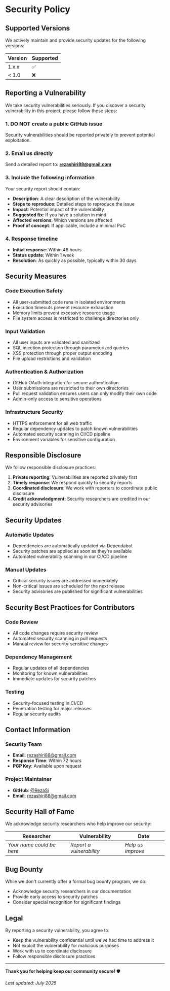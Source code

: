 # Security Policy

## Supported Versions

We actively maintain and provide security updates for the following versions:

| Version | Supported          |
| ------- | ------------------ |
| 1.x.x   | :white_check_mark: |
| < 1.0   | :x:                |

## Reporting a Vulnerability

We take security vulnerabilities seriously. If you discover a security vulnerability in this project, please follow these steps:

### 1. **DO NOT** create a public GitHub issue
Security vulnerabilities should be reported privately to prevent potential exploitation.

### 2. **Email us directly**
Send a detailed report to: **rezashiri88@gmail.com**

### 3. **Include the following information**
Your security report should contain:

- **Description**: A clear description of the vulnerability
- **Steps to reproduce**: Detailed steps to reproduce the issue
- **Impact**: Potential impact of the vulnerability
- **Suggested fix**: If you have a solution in mind
- **Affected versions**: Which versions are affected
- **Proof of concept**: If applicable, include a minimal PoC

### 4. **Response timeline**
- **Initial response**: Within 48 hours
- **Status update**: Within 1 week
- **Resolution**: As quickly as possible, typically within 30 days

## Security Measures

### Code Execution Safety
- All user-submitted code runs in isolated environments
- Execution timeouts prevent resource exhaustion
- Memory limits prevent excessive resource usage
- File system access is restricted to challenge directories only

### Input Validation
- All user inputs are validated and sanitized
- SQL injection protection through parameterized queries
- XSS protection through proper output encoding
- File upload restrictions and validation

### Authentication & Authorization
- GitHub OAuth integration for secure authentication
- User submissions are restricted to their own directories
- Pull request validation ensures users can only modify their own code
- Admin-only access to sensitive operations

### Infrastructure Security
- HTTPS enforcement for all web traffic
- Regular dependency updates to patch known vulnerabilities
- Automated security scanning in CI/CD pipeline
- Environment variables for sensitive configuration

## Responsible Disclosure

We follow responsible disclosure practices:

1. **Private reporting**: Vulnerabilities are reported privately first
2. **Timely response**: We respond quickly to security reports
3. **Coordinated disclosure**: We work with reporters to coordinate public disclosure
4. **Credit acknowledgment**: Security researchers are credited in our security advisories

## Security Updates

### Automatic Updates
- Dependencies are automatically updated via Dependabot
- Security patches are applied as soon as they're available
- Automated vulnerability scanning in our CI/CD pipeline

### Manual Updates
- Critical security issues are addressed immediately
- Non-critical issues are scheduled for the next release
- Security advisories are published for significant vulnerabilities

## Security Best Practices for Contributors

### Code Review
- All code changes require security review
- Automated security scanning in pull requests
- Manual review for security-sensitive changes

### Dependency Management
- Regular updates of all dependencies
- Monitoring for known vulnerabilities
- Immediate updates for security patches

### Testing
- Security-focused testing in CI/CD
- Penetration testing for major releases
- Regular security audits

## Contact Information

### Security Team
- **Email**: rezashiri88@gmail.com
- **Response Time**: Within 72 hours
- **PGP Key**: Available upon request

### Project Maintainer
- **GitHub**: [@RezaSi](https://github.com/RezaSi)
- **Email**: rezashiri88@gmail.com

## Security Hall of Fame

We acknowledge security researchers who help improve our security:

| Researcher | Vulnerability | Date |
|------------|---------------|------|
| *Your name could be here* | *Report a vulnerability* | *Help us improve* |

## Bug Bounty

While we don't currently offer a formal bug bounty program, we do:

- Acknowledge security researchers in our documentation
- Provide early access to security patches
- Consider special recognition for significant findings

## Legal

By reporting a security vulnerability, you agree to:

- Keep the vulnerability confidential until we've had time to address it
- Not exploit the vulnerability for malicious purposes
- Work with us to coordinate disclosure
- Follow responsible disclosure practices

---

**Thank you for helping keep our community secure!** 🛡️

*Last updated: July 2025* 
